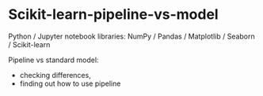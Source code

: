 # Scikit-learn-pipeline-vs-model

Python / Jupyter notebook
libraries: NumPy / Pandas / Matplotlib / Seaborn / Scikit-learn

Pipeline vs standard model:
- checking  differences,
- finding out how to use pipeline

